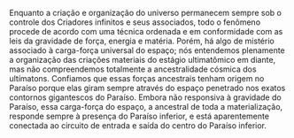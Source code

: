 ﻿Enquanto a criação e organização do universo permanecem sempre sob o controle dos Criadores infinitos e seus associados, todo o fenômeno procede de acordo com uma técnica ordenada e em conformidade com as leis da gravidade de força, energia e matéria. Porém, há algo de mistério associado à carga-força universal do espaço; nós entendemos plenamente a organização das criações materiais do estágio ultimatômico em diante, mas não compreendemos totalmente a ancestralidade cósmica dos ultímatons. Confiamos que essas forças ancestrais tenham origem no Paraíso porque elas giram sempre através do espaço penetrado nos exatos contornos gigantescos do Paraíso. Embora não responsiva à gravidade do Paraíso, essa carga-força do espaço, a ancestral de toda a materialização, responde sempre à presença do Paraíso inferior, e está aparentemente conectada ao circuito de entrada e saída do centro do Paraíso inferior.